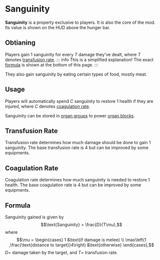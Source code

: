 # Sanguinity

**Sanguinity** is a property exclusive to players. It is also the core of the mod.
Its value is shown on the HUD above the hunger bar.

## Obtianing

Players gain 1 sanguinity for every $T$ damage they've dealt, where $T$ denotes [transfusion rate](#transfusion-rate).
::: info
This is a simplified explanation! The exact [formula](#formula) is shown at the bottom of this page.
:::

They also gain sanguinity by eating certain types of food, mostly meat.

## Usage

Players will automatically spend $C$ sanguinity to restore 1 health if they are injured, where $C$ denotes [coagulation rate](#coagulation-rate).

Sanguinity can be stored in [organ groups](./organ-block#organ-group) to power [organ blocks](./organ-block).

## Transfusion Rate

Transfusion rate determines how much damage should be done to gain 1 sanguinity. The base transfusion rate is 4 but can be improved by some equipments.

## Coagulation Rate

Coagulation rate determines how much sanguinity is needed to restore 1 health. The base coagulation rate is 4 but can be improved by some equipments.

## Formula

Sanguinity gained is given by
$$\text{Sanguinity} = \frac{D}{T\mu},$$
where
$$\mu = \begin{cases}  1 &\text{if damage is melee} \\ \max\left(1 ,\frac{\text{distance to target}}4\right) &\text{otherwise} \end{cases},$$
$D =$ damage taken by the target, and $T =$ transfusion rate.
